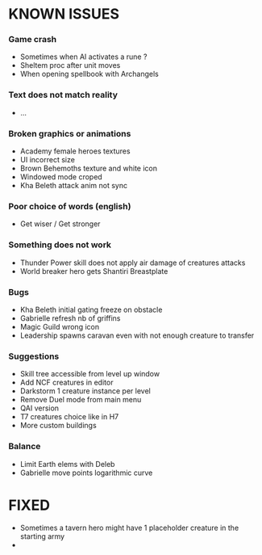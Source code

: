 # KNOWN ISSUES

### Game crash

- Sometimes when AI activates a rune ?
- Sheltem proc after unit moves
- When opening spellbook with Archangels

### Text does not match reality

- ...

### Broken graphics or animations

- Academy female heroes textures
- UI incorrect size
- Brown Behemoths texture and white icon
- Windowed mode croped
- Kha Beleth attack anim not sync

### Poor choice of words (english)

- Get wiser / Get stronger

### Something does not work

- Thunder Power skill does not apply air damage of creatures attacks
- World breaker hero gets Shantiri Breastplate

### Bugs

- Kha Beleth initial gating freeze on obstacle
- Gabrielle refresh nb of griffins
- Magic Guild wrong icon
- Leadership spawns caravan even with not enough creature to transfer

### Suggestions

- Skill tree accessible from level up window
- Add NCF creatures in editor
- Darkstorm 1 creature instance per level
- Remove Duel mode from main menu
- QAI version
- T7 creatures choice like in H7
- More custom buildings

### Balance

- Limit Earth elems with Deleb
- Gabrielle move points logarithmic curve


# FIXED

- Sometimes a tavern hero might have 1 placeholder creature in the starting army
- 
